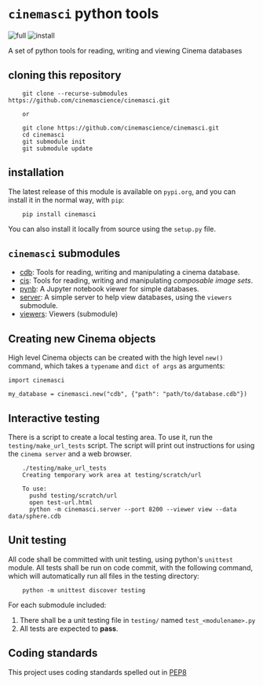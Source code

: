 # `cinemasci` python tools
![full](https://github.com/cinemascience/cinemasci/actions/workflows/full.yml/badge.svg)
![install](https://github.com/cinemascience/cinemasci/actions/workflows/install.yml/badge.svg)


A set of python tools for reading, writing and viewing Cinema databases

## cloning this repository

```
    git clone --recurse-submodules https://github.com/cinemascience/cinemasci.git

    or 

    git clone https://github.com/cinemascience/cinemasci.git
    cd cinemasci
    git submodule init
    git submodule update
```

## installation

The latest release of this module is available on `pypi.org`, and you can install it in the normal way, with `pip`:

```
    pip install cinemasci
```

You can also install it locally from source using the `setup.py` file.

## `cinemasci` submodules

- [cdb](doc/cdb.md): Tools for reading, writing and manipulating a cinema database.
- [cis](doc/cis.md): Tools for reading, writing and manipulating *composable image sets*.
- [pynb](doc/pynb.md): A Jupyter notebook viewer for simple databases.
- [server](doc/server.md): A simple server to help view databases, using the `viewers` submodule.
- [viewers](https://github.com/cinemascience/cinema_viewers): Viewers (submodule)

## Creating new Cinema objects

High level Cinema objects can be created with the high level `new()` command, which takes a `typename` and `dict of args` as arguments:

```
import cinemasci

my_database = cinemasci.new("cdb", {"path": "path/to/database.cdb"})
```

## Interactive testing

There is a script to create a local testing area. To use it, run the `testing/make_url_tests` script. The script will print out instructions for using the `cinema server` and a web browser.

```
    ./testing/make_url_tests
    Creating temporary work area at testing/scratch/url

    To use:
      pushd testing/scratch/url
      open test-url.html
      python -m cinemasci.server --port 8200 --viewer view --data data/sphere.cdb
```

## Unit testing

All code shall be committed with unit testing, using python's `unittest` module. All tests shall be run on code commit, with the following command, which will automatically run all files in the testing directory:

```
    python -m unittest discover testing
```

For each submodule included:

1. There shall be a unit testing file in `testing/` named `test_<modulename>.py`
2. All tests are expected to **pass**.

## Coding standards

This project uses coding standards spelled out in [PEP8](https://www.python.org/dev/peps/pep-0008/)

